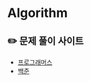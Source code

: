 # Algorithm

## ✏️ 문제 풀이 사이트

- [프로그래머스](https://school.programmers.co.kr/learn/challenges)
- [백준](https://www.acmicpc.net/)
